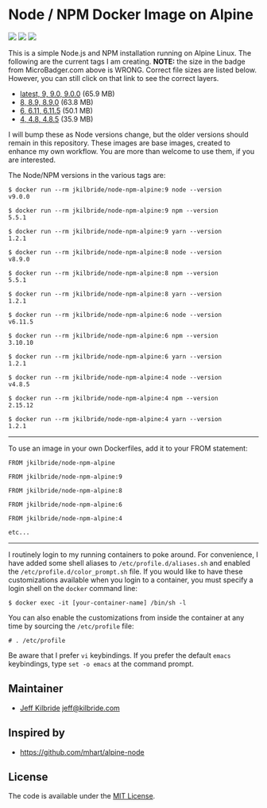 # Node / NPM Docker Image on Alpine

[![](https://images.microbadger.com/badges/image/jkilbride/node-npm-alpine.svg)](http://microbadger.com/images/jkilbride/node-npm-alpine "Get your own image badge on microbadger.com") [![](https://images.microbadger.com/badges/version/jkilbride/node-npm-alpine.svg)](http://microbadger.com/images/jkilbride/node-npm-alpine "Get your own version badge on microbadger.com") [![](https://images.microbadger.com/badges/license/jkilbride/node-npm-alpine.svg)](http://microbadger.com/images/jkilbride/node-npm-alpine "Get your own license badge on microbadger.com")

This is a simple Node.js and NPM installation running on Alpine Linux. The following are the current tags I am creating. **NOTE:** the size in the badge from MicroBadger.com above is WRONG. Correct file sizes are listed below. However, you can still click on that link to see the correct layers.

- [latest, 9, 9.0, 9.0.0](https://github.com/jeff-kilbride/node-npm-alpine/blob/8/Dockerfile) (65.9 MB)
- [8, 8.9, 8.9.0](https://github.com/jeff-kilbride/node-npm-alpine/blob/8/Dockerfile) (63.8 MB)
- [6, 6.11, 6.11.5](https://github.com/jeff-kilbride/node-npm-alpine/blob/6/Dockerfile) (50.1 MB)
- [4, 4.8, 4.8.5](https://github.com/jeff-kilbride/node-npm-alpine/blob/4/Dockerfile) (35.9 MB)

I will bump these as Node versions change, but the older versions should remain in this repository. These images are base images, created to enhance my own workflow. You are more than welcome to use them, if you are interested.

The Node/NPM versions in the various tags are:

```
$ docker run --rm jkilbride/node-npm-alpine:9 node --version
v9.0.0

$ docker run --rm jkilbride/node-npm-alpine:9 npm --version
5.5.1

$ docker run --rm jkilbride/node-npm-alpine:9 yarn --version
1.2.1

$ docker run --rm jkilbride/node-npm-alpine:8 node --version
v8.9.0

$ docker run --rm jkilbride/node-npm-alpine:8 npm --version
5.5.1

$ docker run --rm jkilbride/node-npm-alpine:8 yarn --version
1.2.1

$ docker run --rm jkilbride/node-npm-alpine:6 node --version
v6.11.5

$ docker run --rm jkilbride/node-npm-alpine:6 npm --version
3.10.10

$ docker run --rm jkilbride/node-npm-alpine:6 yarn --version
1.2.1

$ docker run --rm jkilbride/node-npm-alpine:4 node --version
v4.8.5

$ docker run --rm jkilbride/node-npm-alpine:4 npm --version
2.15.12

$ docker run --rm jkilbride/node-npm-alpine:4 yarn --version
1.2.1
```
---

To use an image in your own Dockerfiles, add it to your FROM statement:

```
FROM jkilbride/node-npm-alpine

FROM jkilbride/node-npm-alpine:9

FROM jkilbride/node-npm-alpine:8

FROM jkilbride/node-npm-alpine:6

FROM jkilbride/node-npm-alpine:4

etc...
```

---

I routinely login to my running containers to poke around. For convenience, I have added some shell aliases to `/etc/profile.d/aliases.sh` and enabled the `/etc/profile.d/color_prompt.sh` file. If you would like to have these customizations available when you login to a container, you must specify a login shell on the `docker` command line:

```
$ docker exec -it [your-container-name] /bin/sh -l
```

You can also enable the customizations from inside the container at any time by sourcing the `/etc/profile` file:

```
# . /etc/profile
```

Be aware that I prefer `vi` keybindings. If you prefer the default `emacs` keybindings, type `set -o emacs` at the command prompt.

## Maintainer

- [Jeff Kilbride](https://github.com/jeff-kilbride) jeff@kilbride.com

## Inspired by

- <https://github.com/mhart/alpine-node>

## License

The code is available under the [MIT License](/LICENSE).
